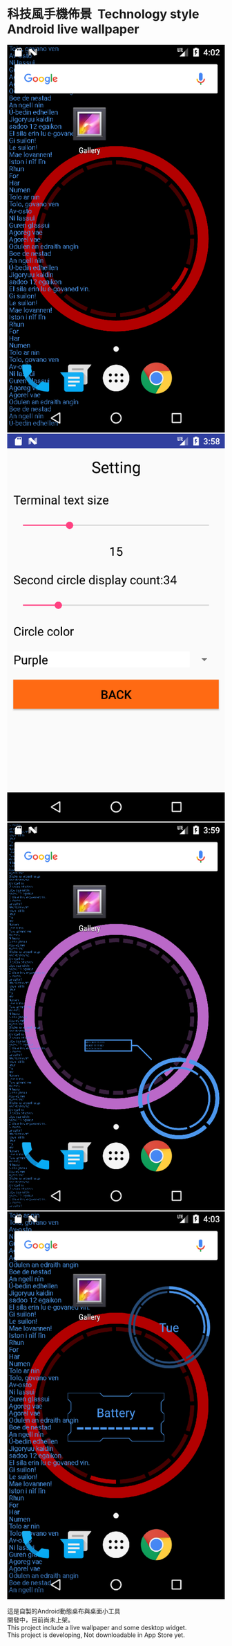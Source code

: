 # 科技風手機佈景  Technology style Android live wallpaper

![alt text](https://github.com/Lilichuan/TechStyleLiveWallpaper/blob/master/preview/pic1.png)  
![alt text](https://github.com/Lilichuan/TechStyleLiveWallpaper/blob/master/preview/pic2.png)  
![alt text](https://github.com/Lilichuan/TechStyleLiveWallpaper/blob/master/preview/pic3.png)  
![alt text](https://github.com/Lilichuan/TechStyleLiveWallpaper/blob/master/preview/pic4.png)  

這是自製的Android動態桌布與桌面小工具  
開發中，目前尚未上架。  
This project include a live wallpaper and some desktop widget.  
This project is developing, Not downloadable in App Store yet.  
